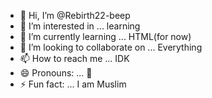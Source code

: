 - 👋 Hi, I’m @Rebirth22-beep
- 👀 I’m interested in ... learning 
- 🌱 I’m currently learning ... HTML(for now)
- 💞️ I’m looking to collaborate on ... Everything 
- 📫 How to reach me ... IDK
- 😄 Pronouns: ... 🫥
- ⚡ Fun fact: ... I am Muslim

<!---
Rebirth22-beep/Rebirth22-beep is a ✨ special ✨ repository because its `README.md` (this file) appears on your GitHub profile.
You can click the Preview link to take a look at your changes.
--->
